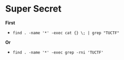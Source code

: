 # Super Secret

**First**

- `find . -name '*' -exec cat {} \; | grep "TUCTF"`

**Or**

- `find . -name '*' -exec grep -rni 'TUCTF'`
